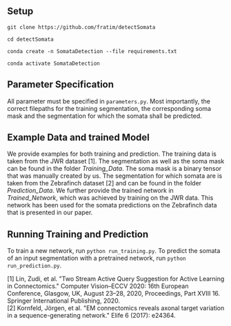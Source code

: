 ## Setup
```
git clone https://github.com/fratim/detectSomata  

cd detectSomata  

conda create -n SomataDetection --file requirements.txt  

conda activate SomataDetection  
```

## Parameter Specification
All parameter must be specified in ```parameters.py```. Most importantly, the correct filepaths for the training segmentation, the corresponding soma mask and the segmentation for which the somata shall be predicted.

## Example Data and trained Model
We provide examples for both training and prediction. The training data is taken from the JWR dataset [1]. The segmentation as well as the soma mask can be found in the folder *Training_Data*. The soma mask is a binary tensor that was manually created by us. The segmentation for which somata are is taken from the Zebrafinch dataset [2] and can be found in the folder *Prediction_Data*. We further provide the trained network in *Trained_Network*, which was achieved by training on the JWR data. This network has been used for the somata predictions on the Zebrafinch data that is presented in our paper. 

## Running Training and Prediction
To train a new network, run ```python run_training.py```.
To predict the somata of an input segmentation with a pretrained network, run ```python run_prediction.py```.

[1] Lin, Zudi, et al. "Two Stream Active Query Suggestion for Active Learning in Connectomics." Computer Vision–ECCV 2020: 16th European Conference, Glasgow, UK, August 23–28, 2020, Proceedings, Part XVIII 16. Springer International Publishing, 2020.  
[2] Kornfeld, Jörgen, et al. "EM connectomics reveals axonal target variation in a sequence-generating network." Elife 6 (2017): e24364.  
